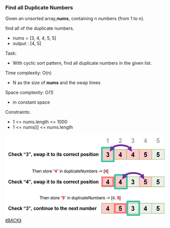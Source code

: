 ### Find all Duplicate Numbers

Given an unsorted array,**nums**, containing n numbers (from 1 to n). 

find all of the duplicate numbers.

- nums = [3, 4, 4, 5, 5]
- output : [4, 5]

Task:
- With cyclic sort pattern, find all duplicate numbers in the given list.

Time complexity: O(n)
- N as the size of **nums** and the swap times

Space complexity: O(1)
- in constant space

Constraints:
- 1 <= nums.length <= 1000
- 1 <= nums[i] <= nums.length

<img src="../images/2022-06-22_002115.png" height="260">
<a class="return" href="../README.md" style="text-align:right;"> 《BACK》 </a>
